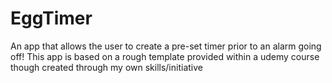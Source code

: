 # EggTimer
An app that allows the user to create a pre-set timer prior to an alarm going off!
This app is based on a rough template provided within a udemy course though created through my own skills/initiative
